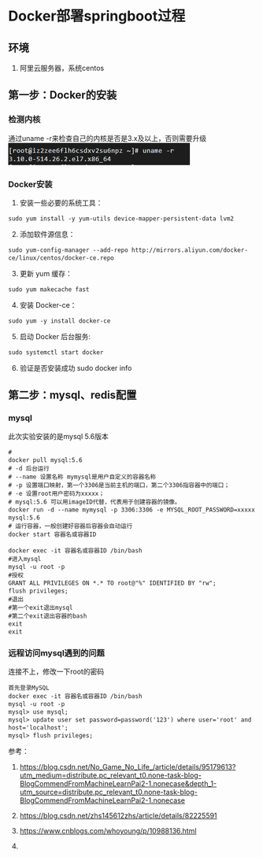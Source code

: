 # Docker部署springboot过程

## 环境
1. 阿里云服务器，系统centos

## 第一步：Docker的安装
### 检测内核
通过uname -r来检查自己的内核是否是3.x及以上，否则需要升级
![title](https://raw.githubusercontent.com/pallcard/noteImg/master/noteImg/2020/05/18/1589810615789-1589810615814.png)

### Docker安装
1. 安装一些必要的系统工具：
```
sudo yum install -y yum-utils device-mapper-persistent-data lvm2
```
2. 添加软件源信息：
```
sudo yum-config-manager --add-repo http://mirrors.aliyun.com/docker-ce/linux/centos/docker-ce.repo
```
3. 更新 yum 缓存：
```
sudo yum makecache fast
```
4. 安装 Docker-ce：
```
sudo yum -y install docker-ce
```
5. 启动 Docker 后台服务:
```
sudo systemctl start docker
```
6. 验证是否安装成功
sudo docker info

## 第二步：mysql、redis配置
### mysql
此次实验安装的是mysql 5.6版本
```
# 
docker pull mysql:5.6
# -d 后台运行
# --name 设置名称 mymysql是用户自定义的容器名称
# -p 设置端口映射，第一个3306是当前主机的端口，第二个3306指容器中的端口；
# -e 设置root用户密码为xxxxx；
# mysql:5.6 可以用imageID代替，代表用于创建容器的镜像。
docker run -d --name mymysql -p 3306:3306 -e MYSQL_ROOT_PASSWORD=xxxxx mysql:5.6
# 运行容器，一般创建好容器后容器会自动运行
docker start 容器名或容器ID

docker exec -it 容器名或容器ID /bin/bash
#进入mysql
mysql -u root -p
#授权
GRANT ALL PRIVILEGES ON *.* TO root@"%" IDENTIFIED BY "rw";
flush privileges;
#退出
#第一个exit退出mysql
#第二个exit退出容器的bash
exit
exit
```
### 远程访问mysql遇到的问题
连接不上，修改一下root的密码
```
首先登录MySQL
docker exec -it 容器名或容器ID /bin/bash
mysql -u root -p
mysql> use mysql;  
mysql> update user set password=password('123') where user='root' and host='localhost';  
mysql> flush privileges;  
```


参考：
1. https://blog.csdn.net/No_Game_No_Life_/article/details/95179613?utm_medium=distribute.pc_relevant_t0.none-task-blog-BlogCommendFromMachineLearnPai2-1.nonecase&depth_1-utm_source=distribute.pc_relevant_t0.none-task-blog-BlogCommendFromMachineLearnPai2-1.nonecase

2. https://blog.csdn.net/zhs145612zhs/article/details/82225591
3. https://www.cnblogs.com/whoyoung/p/10988136.html
4. 


